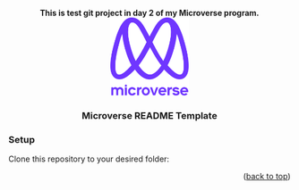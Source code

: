 <a name="readme-top"></a>

<div align="center">
<b>  This is test git project in day 2 of my Microverse program.  </b>
  <!-- You are encouraged to replace this logo with your own! Otherwise you can also remove it. -->
  <img src="murple_logo.png" alt="logo" width="140"  height="auto" />
  <br/>

  <h3><b>Microverse README Template</b></h3>

</div>

### Setup

Clone this repository to your desired folder:



<p align="right">(<a href="#readme-top">back to top</a>)</p>
